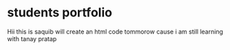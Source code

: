 # students portfolio
Hii this is saquib will create an html code tommorow  cause i am still learning with tanay pratap